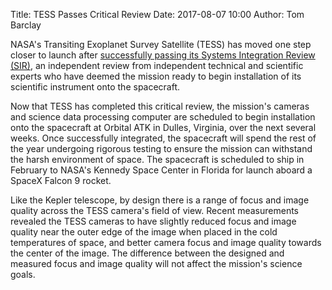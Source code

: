 Title: TESS Passes Critical Review
Date: 2017-08-07 10:00
Author: Tom Barclay

NASA's Transiting Exoplanet Survey Satellite (TESS) has moved one step closer to launch after [successfully passing its Systems Integration Review (SIR)](https://tess.mit.edu/news/tess-camera-mounting-timelapse/), an independent review from independent technical and scientific experts who have deemed the mission ready to begin installation of its scientific instrument onto the spacecraft.

Now that TESS has completed this critical review, the mission's cameras and science data processing computer are scheduled to begin installation onto the spacecraft at Orbital ATK in Dulles, Virginia, over the next several weeks. Once successfully integrated, the spacecraft will spend the rest of the year undergoing rigorous testing to ensure the mission can withstand the harsh environment of space. The spacecraft is scheduled to ship in February to NASA's Kennedy Space Center in Florida for launch aboard a SpaceX Falcon 9 rocket.

Like the Kepler telescope, by design there is a range of focus and image quality across the TESS camera's field of view. Recent measurements revealed the TESS cameras to have slightly reduced focus and image quality near the outer edge of the image when placed in the cold temperatures of space, and better camera focus and image quality towards the center of the image. The difference between the designed and measured focus and image quality will not affect the mission's science goals.
